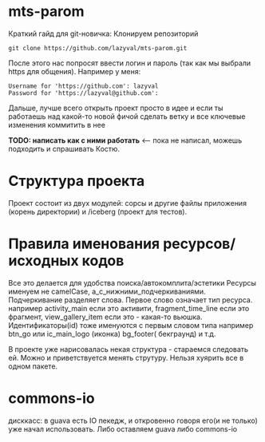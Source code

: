 mts-parom
=========

Краткий гайд для git-новичка:
Клонируем репозиторий 
```
git clone https://github.com/lazyval/mts-parom.git
```
После этого нас попросят ввести логин и пароль (так как мы выбрали https для общения). Например у меня:

```
Username for 'https://github.com': lazyval
Password for 'https://lazyval@github.com': 
```

Дальше, лучше всего открыть проект просто в идее и если ты работаешь над какой-то новой фичой сделать ветку и все ключевые изменения коммитить в нее 

**TODO: написать как с ними работать** <-- пока не написал, можешь подходить и спрашивать Костю.

Структура проекта
==

Проект состоит из двух модулей: сорсы и другие файлы приложения (корень директории) и /iceberg (проект для тестов).

Правила именования ресурсов/исходных кодов
==
Все это делается для удобства поиска/автокомплита/эстетики
Ресурсы именуем не camelCase, а_c_нижними_подчеркиваниями. Подчеркивание разделяет слова.
Первое слово означает тип ресурса. например activity_main если это активити, fragment_time_line если это фрагмент, view_gallery_item если это - какая-то вьюшка.
Идентификаторы(id) тоже именуются c первым словом типа например btn_go или ic_main_logo (иконка) bg_footer( бекграунд) и т.д.

В проекте уже нарисовалась некая структура - стараемся следовать ей.
Можно и приветствуется менять струтуру.
Нельзя хуярить все в одном пакете.

commons-io
===
дисккасс: в guava есть IO пекедж, и  откровенно говоря его(и не только)  уже начал использовать.
Либо оставляем guava либо commons-io